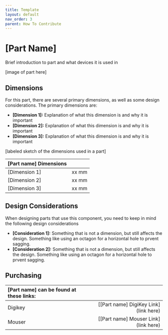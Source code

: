 ```yaml
---
title: Template
layout: default
nav_order: 3
parent: How To Contribute
---
```


# [Part Name]

Brief introduction to part and what devices it is used in

[image of part here]

## Dimensions

For this part, there are several primary dimensions, as well as some design considerations. The primary dimensions are:
* **[Dimension 1]:** Explanation of what this dimension is and why it is important
* **[Dimension 2]:** Explanation of what this dimension is and why it is important
* **[Dimension 3]:** Explanation of what this dimension is and why it is important

[labeled sketch of the dimensions used in a part]


| **[Part name] Dimensions** |        |
| :--------------------- | -----: | 
| [Dimension 1]          | xx mm  |
| [Dimension 2]          | xx mm  |
| [Dimension 3]          | xx mm  |

## Design Considerations

When designing parts that use this component, you need to keep in mind the following design considerations
* **[Consideration 1]:** Something that is not a dimension, but still affects the design. Something like using an octagon for a horizontal hole to prvent sagging.
* **[Consideration 2]:** Something that is not a dimension, but still affects the design. Something like using an octagon for a horizontal hole to prvent sagging.


## Purchasing

 | **[Part name] can be found at these links:** |        |
| :--------------------- | -----: | 
| Digikey     | [[Part name] DigiKey Link](link here)|
| Mouser | [[Part name] Mouser Link](link here) |
